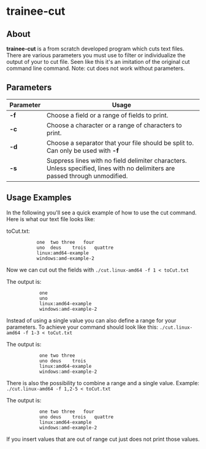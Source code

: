 # trainee-cut

## About

**trainee-cut** is a from scratch developed program which cuts text files. There are
various parameters you must use to filter or individualize the output of your to cut file.
Seen like this it's an imitation of the original cut command line command.
Note: cut does not work without parameters.

## Parameters

| Parameter    | Usage | 
| ------------- |-------------|
| **-f**      | Choose a field or a range of fields to print.
| **-c**      | Choose a character or a range of characters to print.  
| **-d**  | Choose a separator that your file should be split to. Can only be used with **-f**    
| **-s**     | Suppress lines with no field delimiter characters. Unless specified, lines with no delimiters are passed through unmodified.

## Usage Examples

In the following you'll see a quick example of how to use the cut command. Here is what our text file looks like:

toCut.txt:

               one	two	three	four
               uno	deus	trois	quattre
               linux:amd64-example
               windows:amd-example-2

Now we can cut out the fields with `./cut.linux-amd64 -f 1 < toCut.txt `  

The output is:

                one
                uno
                linux:amd64-example
                windows:amd-example-2
               
Instead of using a single value you can also define a range for your parameters.
To achieve your command should look like this: `./cut.linux-amd64 -f 1-3 < toCut.txt ` 

The output is:

                one	two	three
                uno	deus	trois
                linux:amd64-example
                windows:amd-example-2

There is also the possibility to combine a range and a single value.
Example: `./cut.linux-amd64 -f 1,2-5 < toCut.txt ` 

The output is:

                one	two	three	four
                uno	deus	trois	quattre
                linux:amd64-example
                windows:amd-example-2
                
If you insert values that are out of range cut just does not print those values.
